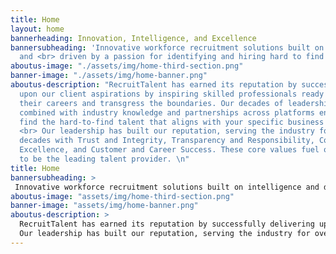 ```yaml
---
title: Home
layout: home
bannerheading: Innovation, Intelligence, and Excellence
bannersubheading: 'Innovative workforce recruitment solutions built on intelligence
  and <br> driven by a passion for identifying and hiring hard to find talent'
aboutus-image: "./assets/img/home-third-section.png"
banner-image: "./assets/img/home-banner.png"
aboutus-description: "RecruitTalent has earned its reputation by successfully delivering
  upon our client aspirations by inspiring skilled professionals ready to advance
  their careers and transgress the boundaries. Our decades of leadership expertise
  combined with industry knowledge and partnerships across platforms enables us to
  find the hard-to-find talent that aligns with your specific business roles. <br>
  <br> Our leadership has built our reputation, serving the industry for over two
  decades with Trust and Integrity, Transparency and Responsibility, Commitment to
  Excellence, and Customer and Career Success. These core values fuel our aspiration
  to be the leading talent provider. \n"
title: Home
bannersubheading: > 
 Innovative workforce recruitment solutions built on intelligence and driven by a passion for identifying and hiring hard to find talent
aboutus-image: "assets/img/home-third-section.png"
banner-image: "assets/img/home-banner.png"
aboutus-description: >
  RecruitTalent has earned its reputation by successfully delivering upon our client aspirations by inspiring skilled professionals ready to advance their careers and transgress the boundaries. Our decades of leadership expertise combined with industry knowledge and partnerships across platforms enables us to find the hard-to-find talent that aligns with your specific business roles. <br> <br>
  Our leadership has built our reputation, serving the industry for over two decades with Trust and Integrity, Transparency and Responsibility, Commitment to Excellence, and Customer and Career Success. These core values fuel our aspiration to be the leading talent provider. 
---
```


